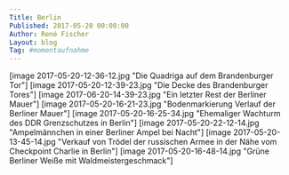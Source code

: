 ```yaml
---
Title: Berlin
Published: 2017-05-20 00:00:00
Author: René Fischer
Layout: blog
Tag: #momentaufnahme
---
```

[image 2017-05-20-12-36-12.jpg "Die Quadriga auf dem Brandenburger Tor"]
[image 2017-05-20-12-39-23.jpg "Die Decke des Brandenburger Tores"]
[image 2017-06-20-14-39-23.jpg "Ein letzter Rest der Berliner Mauer"]
[image 2017-05-20-16-21-23.jpg "Bodenmarkierung Verlauf der Berliner Mauer"]
[image 2017-05-20-16-25-34.jpg "Ehemaliger Wachturm des DDR Grenzschutzes in Berlin"]
[image 2017-05-20-22-12-14.jpg "Ampelmännchen in einer Berliner Ampel bei Nacht"]
[image 2017-05-20-13-45-14.jpg "Verkauf von Trödel der russischen Armee in der Nähe vom Checkpoint Charlie in Berlin"]
[image 2017-05-20-16-48-14.jpg "Grüne Berliner Weiße mit Waldmeistergeschmack"]
